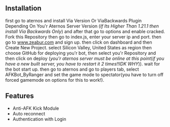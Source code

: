  
## Installation
first go to aternos and install Via Version Or ViaBackwards Plugin Depending On You'r Aternos Server Version (*If Its Higher Than 1.21.1 then install Via Backwards Only*) and after that go to options and enable cracked. Fork this Repository then go to index.js, enter your server ip and port. then go to www.zeabur.com and sign up. then click on  dashboard  and then Create New Project. select Silicon Valley, United States as region then choose GitHub for deploying you'r bot, then select you'r Repository and then click on deploy (*you'r aternos server must be online at this point*(*if you have a new built server, you have to restart it 2 times!!IDK WHY*)). wait for the bot start up. then go to aternos and go to players tab, select AFKBot_ByRanger and set the game mode to spectator(you have to turn off forced gamemode on options for this to work!).
## Features

 - Anti-AFK Kick Module
 - Auto reconnect
 - Authentication with Login
